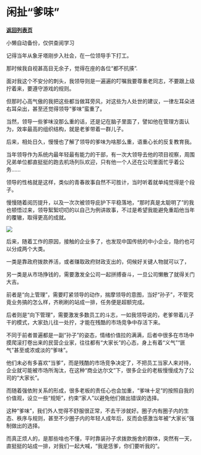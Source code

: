 # 闲扯“爹味”

[**返回列表页**](/gzh/政事堂2019)

小懒自动备份，仅供查阅学习

记得当年从象牙塔刚步入社会，在一位领导手下打工。

那时候我自视甚高目无余子，觉得在座的各位“都不抗揍”.

面对我这个不安分的刺头，我领导则是一遍遍的叮嘱我要尊重老同志，不要跟上级拧着来，要遵守游戏的规则。

但那时心高气傲的我把这些都当做耳旁风，对这些为人处世的建议，一律左耳朵进右耳朵出，甚至还觉得领导“爹味”蛮重了。

当然，领导一些爹味没那么重的话，还是记在脑子里面了，譬如他在管理方面认为，效率最高的组织结构，就是老爹带着一群儿子。

后来，相处日久，慢慢也了解了领导的爹味为啥那么重，语重心长的反复教育我。

当年领导作为系统内最年轻最有能力的干部，有一次大领导去他的项目视察，周围兄弟单位都直挺挺的跑去机场列队欢迎，只有他一个人还在公司里面忙乎着公务......

领导的性格就是这样，类似的青春故事自然不可胜计，当时听着就单纯觉得是个段子。

慢慢随着阅历提升，以及一次次被领导庇护下平稳落地，“那时真是太聪明了”的我也顿悟过来，领导絮絮叨叨的以自己为例讲故事，不过是希望我能避免重蹈他当年的覆辙，取得更高的成就。

![](https://mmbiz.qpic.cn/mmbiz_jpg/rxhS23yu8cPPEkzQkzNicXBh5M3KdjWbUoWlKNJM14Jy6scb6vvBPZW3ydy0USy6nvsZqIiaCmb9PbLMKxmJiaEVQ/640?wx_fmt=jpeg&from;=appmsg)

后来，随着工作的原因，接触的企业多了，也发现中国传统的中小企业，隐约也可以分成两个大类。

一类是靠政府拨款养活，或者赚取政府财政支出的，伺候好关键人物就可以了，

另一类是从市场挣钱的，需要激发全公司一起拼搏奋斗，一旦公司懒散了就得关门大吉。

前者是“向上管理”，需要盯紧领导的动作，揣摩领导的意图，当好“孙子”，不管究竟业务搞的怎么样，齐刷刷的站成一排，任务便是超额完成。

后者则是“向下管理”，需要激发多数员工的斗志，一如我领导说的，老爹带着儿子干的模式，大家劲儿往一处拧，才能在残酷的市场竞争中存活下来。

不同于前者普遍都是一副“孙子”的姿态，情绪价值拉的满满，后者中很多在市场中摸爬滚打卷出来的民营企业家，往往都有“大家长”的心态，身上有着“义气”“匪气”甚至或浓或淡的“爹味”。

他们未必有多喜欢“当爹”，而是残酷的市场竞争决定了，不把员工当家人来对待，企业就可能被市场所淘汰，在这种“商业达尔文”下，很多企业的老板慢慢成为了公司的“大家长”。

而随着强依附关系的形成，很多老板的责任心也会加重，“爹味十足”的按照自我的价值观，设立一些“规矩”，约束“家人”以避免他们做出错误的选择。

这种“爹味”，我们外人觉得不舒服很正常，不去干涉就好。圈子内有圈子内的生态、秩序与规则，甚至不少圈子内的年轻人成年后，反而会感激当年被“大家长”强制做出的选择。

而真正烦人的，是那些啥也不懂，平时靠装孙子求拨款施舍的群体，突然有一天，直挺挺的站成一排，对我们一起大喊，“我是恁爹，你们要听我的”。

